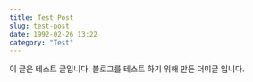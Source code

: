 ```yaml
---
title: Test Post
slug: test-post
date: 1992-02-26 13:22
category: "Test"
---
```


이 글은 테스트 글입니다.
블로그를 테스트 하기 위해 만든 더미글 입니다.